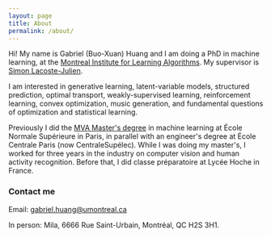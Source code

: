 ```yaml
---
layout: page
title: About
permalink: /about/
---
```


Hi! My name is Gabriel (Buo-Xuan) Huang and I am doing a PhD in machine learning, at the [Montreal Institute for Learning Algorithms](https://mila.quebec/en/). My supervisor is [Simon Lacoste-Julien](http://www.iro.umontreal.ca/~slacoste/).

I am interested in generative learning, latent-variable models, structured prediction, optimal transport, weakly-supervised learning, reinforcement learning, convex optimization, music generation, and fundamental questions of optimization and statistical learning.

Previously I did the [MVA Master's degree](http://www.math.ens-cachan.fr/version-francaise/formations/master-mva/contenus-/master-mva-cours-2016-2017-161721.kjsp?RH=1242430202531) in machine learning at École Normale Supérieure in Paris, in parallel with an engineer's degree at École Centrale Paris (now CentraleSupélec). While I was doing my master's, I worked for three years in the industry on computer vision and human activity recognition. Before that, I did classe préparatoire at Lycée Hoche in France.

### Contact me

Email: [gabriel.huang@umontreal.ca](mailto:gabriel.huang@umontreal.ca)

In person: Mila, 6666 Rue Saint-Urbain, Montréal, QC H2S 3H1.
